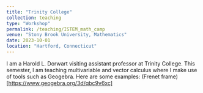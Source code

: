 ```yaml
---
title: "Trinity College"
collection: teaching
type: "Workshop"
permalink: /teaching/ISTEM_math_camp
venue: "Stony Brook University, Mathematics"
date: 2023-10-01
location: "Hartford, Connecticut"
---
```


I am a Harold L. Dorwart visiting assistant professor at Trinity College. This semester, I am teaching multivariable and vector calculus where I make use of tools such as Geogebra. Here are some examples: (Frenet frame)[https://www.geogebra.org/3d/qbc9v6xc]
